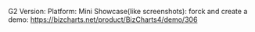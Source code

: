 G2 Version:
Platform:
Mini Showcase(like screenshots):
forck and create a demo: https://bizcharts.net/product/BizCharts4/demo/306

